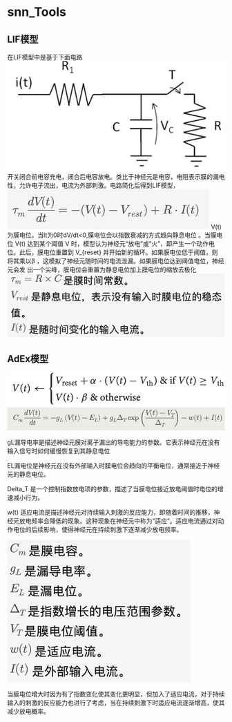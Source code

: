 # snn_Tools
## LIF模型

在LIF模型中是基于下面电路
![Alt text](/picture/image.png)
开关闭合前电容充电，闭合后电容放电。类比于神经元是电容，电阻表示膜的漏电性，允许电子流出，电流为外部刺激。电路简化后得到LIF模型，
![Alt text](/picture/image-2.png)
V(t)为膜电位。当It为0时dV/dt<0,膜电位会以指数衰减的方式趋向静息电位 。当膜电位  V(t)  达到某个阈值  V  时，模型认为神经元“放电”或“火”，即产生一个动作电位。此后，膜电位重置到  V_{reset}  并开始新的循环。如果膜电位低于阈值，则 将其乘以β ，这模拟了神经元随时间的电流泄漏。如果膜电位达到阈值电位，神经元会发 出一个尖峰，膜电位会重置为静息电位加上膜电位的缩放去极化
![Alt text](/picture/image-3.png)

## AdEx模型

![Alt text](/picture/image-4.png)
![Alt text](/picture/image-5.png)

gL漏导电率是描述神经元膜对离子漏出的导电能力的参数。它表示神经元在没有输入信号时如何缓慢恢复到其静息电位

EL漏电位是神经元在没有外部输入时膜电位会趋向的平衡电位，通常接近于神经元的静息电位。

  Delta_T  是一个控制指数放电项的参数，描述了当膜电位接近放电阈值时电位的增速减小行为。

 w(t) 适应电流是描述神经元对持续输入刺激的反应能力，即随着时间的推移，神经元放电频率会降低的现象。这种现象在神经元中称为“适应”。适应电流通过对动作电位的后续影响，使得神经元在持续刺激下逐渐减少放电频率。

![Alt text](/picture/image-6.png)

当膜电位增大时因为有了指数变化使其变化更明显，但加入了适应电流，对于持续输入的刺激的反应能力也进行了考虑，当在持续刺激下时适应电流逐渐增高，使其减少放电概率。

